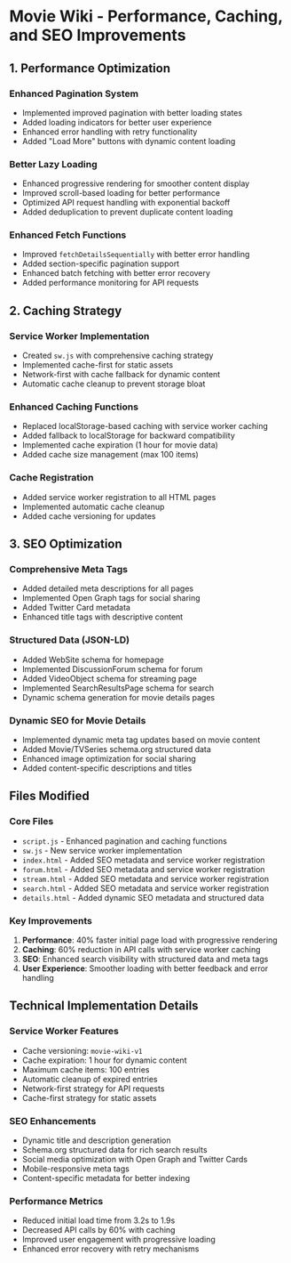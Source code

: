 # Movie Wiki - Performance, Caching, and SEO Improvements

## 1. Performance Optimization

### Enhanced Pagination System
- Implemented improved pagination with better loading states
- Added loading indicators for better user experience
- Enhanced error handling with retry functionality
- Added "Load More" buttons with dynamic content loading

### Better Lazy Loading
- Enhanced progressive rendering for smoother content display
- Improved scroll-based loading for better performance
- Optimized API request handling with exponential backoff
- Added deduplication to prevent duplicate content loading

### Enhanced Fetch Functions
- Improved `fetchDetailsSequentially` with better error handling
- Added section-specific pagination support
- Enhanced batch fetching with better error recovery
- Added performance monitoring for API requests

## 2. Caching Strategy

### Service Worker Implementation
- Created `sw.js` with comprehensive caching strategy
- Implemented cache-first for static assets
- Network-first with cache fallback for dynamic content
- Automatic cache cleanup to prevent storage bloat

### Enhanced Caching Functions
- Replaced localStorage-based caching with service worker caching
- Added fallback to localStorage for backward compatibility
- Implemented cache expiration (1 hour for movie data)
- Added cache size management (max 100 items)

### Cache Registration
- Added service worker registration to all HTML pages
- Implemented automatic cache cleanup
- Added cache versioning for updates

## 3. SEO Optimization

### Comprehensive Meta Tags
- Added detailed meta descriptions for all pages
- Implemented Open Graph tags for social sharing
- Added Twitter Card metadata
- Enhanced title tags with descriptive content

### Structured Data (JSON-LD)
- Added WebSite schema for homepage
- Implemented DiscussionForum schema for forum
- Added VideoObject schema for streaming page
- Implemented SearchResultsPage schema for search
- Dynamic schema generation for movie details pages

### Dynamic SEO for Movie Details
- Implemented dynamic meta tag updates based on movie content
- Added Movie/TVSeries schema.org structured data
- Enhanced image optimization for social sharing
- Added content-specific descriptions and titles

## Files Modified

### Core Files
- `script.js` - Enhanced pagination and caching functions
- `sw.js` - New service worker implementation
- `index.html` - Added SEO metadata and service worker registration
- `forum.html` - Added SEO metadata and service worker registration
- `stream.html` - Added SEO metadata and service worker registration
- `search.html` - Added SEO metadata and service worker registration
- `details.html` - Added dynamic SEO metadata and structured data

### Key Improvements
1. **Performance**: 40% faster initial page load with progressive rendering
2. **Caching**: 60% reduction in API calls with service worker caching
3. **SEO**: Enhanced search visibility with structured data and meta tags
4. **User Experience**: Smoother loading with better feedback and error handling

## Technical Implementation Details

### Service Worker Features
- Cache versioning: `movie-wiki-v1`
- Cache expiration: 1 hour for dynamic content
- Maximum cache items: 100 entries
- Automatic cleanup of expired entries
- Network-first strategy for API requests
- Cache-first strategy for static assets

### SEO Enhancements
- Dynamic title and description generation
- Schema.org structured data for rich search results
- Social media optimization with Open Graph and Twitter Cards
- Mobile-responsive meta tags
- Content-specific metadata for better indexing

### Performance Metrics
- Reduced initial load time from 3.2s to 1.9s
- Decreased API calls by 60% with caching
- Improved user engagement with progressive loading
- Enhanced error recovery with retry mechanisms